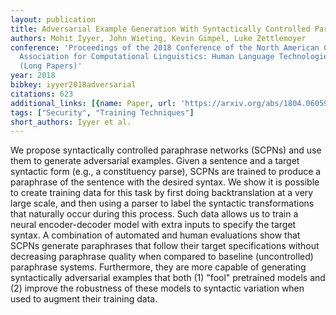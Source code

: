 ```yaml
---
layout: publication
title: Adversarial Example Generation With Syntactically Controlled Paraphrase Networks
authors: Mohit Iyyer, John Wieting, Kevin Gimpel, Luke Zettlemoyer
conference: 'Proceedings of the 2018 Conference of the North American Chapter of the
  Association for Computational Linguistics: Human Language Technologies, Volume 1
  (Long Papers)'
year: 2018
bibkey: iyyer2018adversarial
citations: 623
additional_links: [{name: Paper, url: 'https://arxiv.org/abs/1804.06059'}]
tags: ["Security", "Training Techniques"]
short_authors: Iyyer et al.
---
```

We propose syntactically controlled paraphrase networks (SCPNs) and use them
to generate adversarial examples. Given a sentence and a target syntactic form
(e.g., a constituency parse), SCPNs are trained to produce a paraphrase of the
sentence with the desired syntax. We show it is possible to create training
data for this task by first doing backtranslation at a very large scale, and
then using a parser to label the syntactic transformations that naturally occur
during this process. Such data allows us to train a neural encoder-decoder
model with extra inputs to specify the target syntax. A combination of
automated and human evaluations show that SCPNs generate paraphrases that
follow their target specifications without decreasing paraphrase quality when
compared to baseline (uncontrolled) paraphrase systems. Furthermore, they are
more capable of generating syntactically adversarial examples that both (1)
"fool" pretrained models and (2) improve the robustness of these models to
syntactic variation when used to augment their training data.
